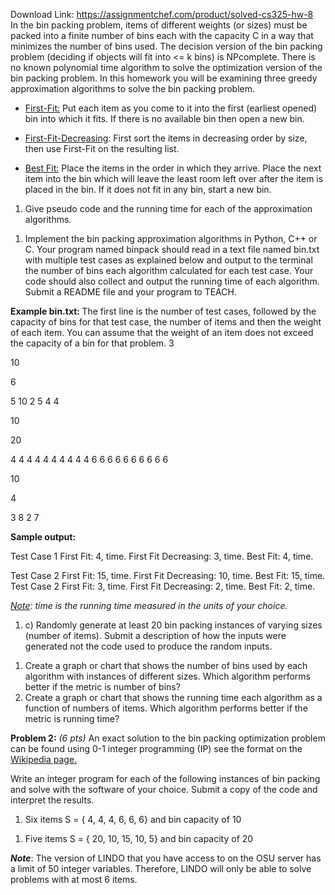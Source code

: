 Download Link: https://assignmentchef.com/product/solved-cs325-hw-8
<br>
In the bin packing problem, items of different weights (or sizes) must be packed into a finite number of bins each with the capacity C in a way that minimizes the number of bins used. The decision version of the bin packing problem (deciding if objects will fit into &lt;= k bins) is NPcomplete.  There is no known polynomial time algorithm to solve the optimization version of the bin packing problem.  In this homework you will be examining three greedy approximation algorithms to solve the bin packing problem.

<ul>

 <li><u>First-Fit:</u> Put each item as you come to it into the first (earliest opened) bin into which it fits. If there is no available bin then open a new bin.</li>

</ul>




<ul>

 <li><u>First-Fit-Decreasing</u>: First sort the items in decreasing order by size, then use First-Fit on the resulting list.</li>

</ul>




<ul>

 <li><u>Best Fit:</u> Place the items in the order in which they arrive. Place the next item into the bin which will leave the least room left over after the item is placed in the bin. If it does not fit in any bin, start a new bin.</li>

</ul>




<ol>

 <li>Give pseudo code and the running time for each of the approximation algorithms.</li>

</ol>




<ol>

 <li>Implement the bin packing approximation algorithms in Python, C++ or C. Your program named binpack should read in a text file named bin.txt with multiple test cases as explained below and output to the terminal the number of bins each algorithm calculated for each test case.  Your code should also collect and output the running time of each algorithm.  Submit a README file and your program to TEACH.</li>

</ol>




<strong> Example bin.txt:   </strong>The first line is the number of test cases, followed by the capacity of bins for that test case, the number of items and then the weight of each item.  You can assume that the weight of an item does not exceed the capacity of a bin for that problem.            <strong> </strong>3

10

6

5 10 2 5 4 4

10

20

4 4 4 4 4 4 4 4 4 4 6 6 6 6 6 6 6 6 6 6

10

4

3 8 2 7




<strong>Sample output: </strong>

Test Case 1 First Fit: 4, time. First Fit Decreasing: 3, time. Best Fit: 4, time.

Test Case 2 First Fit: 15, time. First Fit Decreasing: 10, time. Best Fit: 15, time. Test Case 2 First Fit: 3, time. First Fit Decreasing: 2, time. Best Fit: 2, time.




<em><u>Note</u></em><em>: time is the running time measured in the units of your choice.  </em>







<ol>

 <li>c) Randomly generate at least 20 bin packing instances of varying sizes (number of items). Submit a description of how the inputs were generated not the code used to produce the random inputs.</li>

</ol>




<ol>

 <li>Create a graph or chart that shows the number of bins used by each algorithm with instances of different sizes. Which algorithm performs better if the metric is number of bins?</li>

 <li>Create a graph or chart that shows the running time each algorithm as a function of numbers of items. Which algorithm performs better if the metric is running time?</li>

</ol>

<strong> </strong>

<strong> </strong>

<strong>Problem 2:</strong>  <em>(6 pts)</em> An exact solution to the bin packing optimization problem can be found using 0-1 integer programming (IP) see the format on the <u><a href="https://en.wikipedia.org/wiki/Bin_packing_problem">Wikipedia page</a></u><a href="https://en.wikipedia.org/wiki/Bin_packing_problem">.</a>




Write an integer program for each of the following instances of bin packing and solve with the software of your choice.  Submit a copy of the code and interpret the results.




<ol>

 <li>Six items S = { 4, 4, 4, 6, 6, 6} and bin capacity of 10</li>

</ol>




<ol>

 <li>Five items S = { 20, 10, 15, 10, 5} and bin capacity of 20</li>

</ol>




<strong><em>Note</em></strong>: The version of LINDO that you have access to on the OSU server has a limit of 50 integer variables.  Therefore, LINDO will only be able to solve problems with at most 6 items.

<strong> </strong>